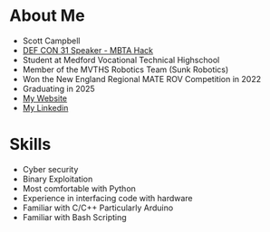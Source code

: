 # About Me

- Scott Campbell
- [DEF CON 31 Speaker - MBTA Hack](https://info.defcon.org/event/?id=50748)
- Student at Medford Vocational Technical Highschool
- Member of the MVTHS Robotics Team (Sunk Robotics)
- Won the New England Regional MATE ROV Competition in 2022
- Graduating in 2025
- [My Website](https://scott.nopreserveroot.xyz/)
- [My Linkedin](https://www.linkedin.com/in/j-scott-campbell/)

# Skills

- Cyber security
- Binary Exploitation
- Most comfortable with Python
- Experience in interfacing code with hardware
- Familiar with C/C++ Particularly Arduino
- Familiar with Bash Scripting

<!---
joseph-scott-campbell/joseph-scott-campbell is a ✨ special ✨ repository because its `README.md` (this file) appears on your GitHub profile.
You can click the Preview link to take a look at your changes.
--->
